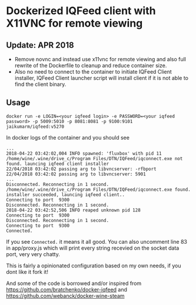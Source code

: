 Dockerized IQFeed client with X11VNC for remote viewing
=======================

Update: APR 2018
-----

* Remove novnc and instead use x11vnc for remote viewing and also full rewrite of the Dockerfile to cleanup and reduce container size.
* Also no need to connect to the container to initiate IQFeed Client installer, IQFeed Client launcher script will install client if it is not able to find the client binary.

Usage
-----

```
docker run -e LOGIN=<your iqfeed login> -e PASSWORD=<your iqfeed password> -p 5009:5010 -p 8081:8081 -p 9100:9101 jaikumarm/iqfeed:v5270
```

In docker logs of the container and you should see
```
...
2018-04-22 03:42:02,004 INFO spawned: 'fluxbox' with pid 11
/home/wine/.wine/drive_c/Program Files/DTN/IQFeed/iqconnect.exe not found. launcing iqfeed client installer
22/04/2018 03:42:02 passing arg to libvncserver: -rfbport
22/04/2018 03:42:02 passing arg to libvncserver: 5901
...
Disconnected. Reconnecting in 1 second.
/home/wine/.wine/drive_c/Program Files/DTN/IQFeed/iqconnect.exe found. installer succeeded, launcing iqfeed client..
Connecting to port  9300
Disconnected. Reconnecting in 1 second.
2018-04-22 03:42:52,506 INFO reaped unknown pid 128
Connecting to port  9300
Disconnected. Reconnecting in 1 second.
Connecting to port  9300
Connected.
```

If you see `Connected.` it means it all good. You can also uncomment line 83 in app/proxy.js which will print every string recevied on the socket data port, very very chatty. 


This is fairly a opinionated configuration based on my own needs, if you dont like it fork it!

And some of the code is borrowed and/or inspired from
https://github.com/bratchenko/docker-iqfeed and https://github.com/webanck/docker-wine-steam

